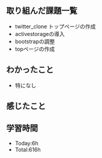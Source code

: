 ## 取り組んだ課題一覧
- twitter_clone トップページの作成
- activestorageの導入
- bootstrapの調整
- topページの作成
## わかったこと
- 特になし
## 感じたこと

## 学習時間
- Today:6h
- Total:616h
